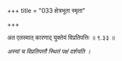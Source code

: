 +++
title = "033 क्षेत्रभूता स्मृता"

+++

अत एतस्मात् कारणाद् युक्तेयं विप्रतिपत्तिः ॥ ९.३३ ॥

_अस्यां च विप्रतिपत्तौ स्थितं पक्षं दर्शयति ।_